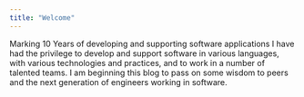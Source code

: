 ```yaml
---
title: "Welcome"
---
```


Marking 10 Years of developing and supporting software applications
I have had the privilege to develop and support software in various languages, with various technologies and practices, and to work in a number of talented teams. I am beginning this blog to pass on some wisdom to peers and the next generation of engineers working in software.
